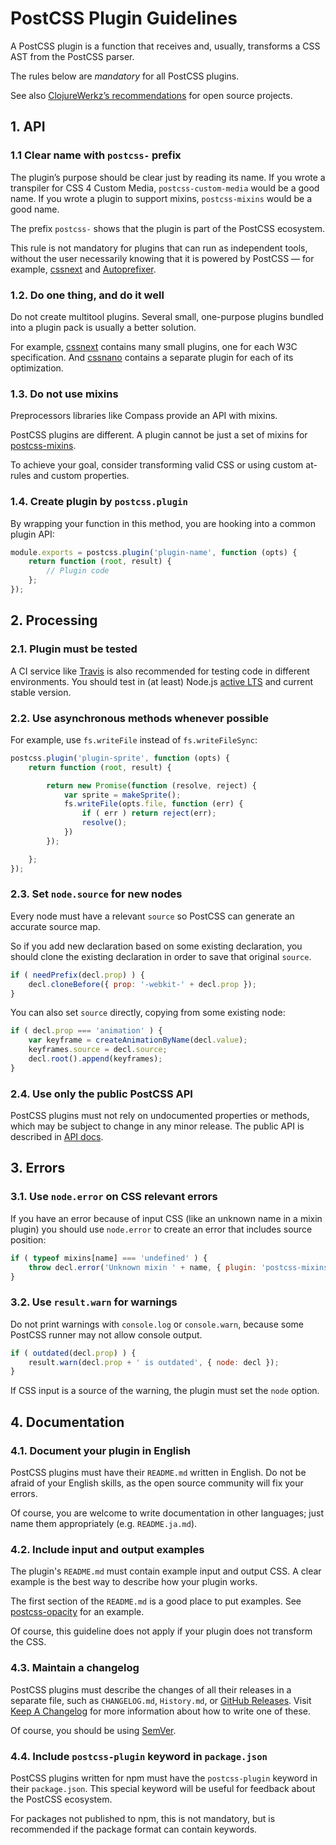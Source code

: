 # PostCSS Plugin Guidelines

A PostCSS plugin is a function that receives and, usually,
transforms a CSS AST from the PostCSS parser.

The rules below are *mandatory* for all PostCSS plugins.

See also [ClojureWerkz’s recommendations] for open source projects.

[ClojureWerkz’s recommendations]:  http://blog.clojurewerkz.org/blog/2013/04/20/how-to-make-your-open-source-project-really-awesome/

## 1. API

### 1.1 Clear name with `postcss-` prefix

The plugin’s purpose should be clear just by reading its name.
If you wrote a transpiler for CSS 4 Custom Media, `postcss-custom-media`
would be a good name. If you wrote a plugin to support mixins,
`postcss-mixins` would be a good name.

The prefix `postcss-` shows that the plugin is part of the PostCSS ecosystem.

This rule is not mandatory for plugins that can run as independent tools,
without the user necessarily knowing that it is powered by
PostCSS — for example, [cssnext] and [Autoprefixer].

[Autoprefixer]: https://github.com/postcss/autoprefixer
[cssnext]:      http://cssnext.io/

### 1.2. Do one thing, and do it well

Do not create multitool plugins. Several small, one-purpose plugins bundled into
a plugin pack is usually a better solution.

For example, [cssnext] contains many small plugins,
one for each W3C specification. And [cssnano] contains a separate plugin
for each of its optimization.

[cssnext]: http://cssnext.io/
[cssnano]: https://github.com/***REMOVED***-eb/cssnano

### 1.3. Do not use mixins

Preprocessors libraries like Compass provide an API with mixins.

PostCSS plugins are different.
A plugin cannot be just a set of mixins for [postcss-mixins].

To achieve your goal, consider transforming valid CSS
or using custom at-rules and custom properties.

[postcss-mixins]: https://github.com/postcss/postcss-mixins

### 1.4. Create plugin by `postcss.plugin`

By wrapping your function in this method,
you are hooking into a common plugin API:

```js
module.exports = postcss.plugin('plugin-name', function (opts) {
    return function (root, result) {
        // Plugin code
    };
});
```

## 2. Processing

### 2.1. Plugin must be tested

A CI service like [Travis] is also recommended for testing code in
different environments. You should test in (at least) Node.js [active LTS](https://github.com/nodejs/LTS) and current stable version.

[Travis]: https://travis-ci.org/

### 2.2. Use asynchronous methods whenever possible

For example, use `fs.writeFile` instead of `fs.writeFileSync`:

```js
postcss.plugin('plugin-sprite', function (opts) {
    return function (root, result) {

        return new Promise(function (resolve, reject) {
            var sprite = makeSprite();
            fs.writeFile(opts.file, function (err) {
                if ( err ) return reject(err);
                resolve();
            })
        });

    };
});
```

### 2.3. Set `node.source` for new nodes

Every node must have a relevant `source` so PostCSS can generate
an accurate source map.

So if you add new declaration based on some existing declaration, you should
clone the existing declaration in order to save that original `source`.

```js
if ( needPrefix(decl.prop) ) {
    decl.cloneBefore({ prop: '-webkit-' + decl.prop });
}
```

You can also set `source` directly, copying from some existing node:

```js
if ( decl.prop === 'animation' ) {
    var keyframe = createAnimationByName(decl.value);
    keyframes.source = decl.source;
    decl.root().append(keyframes);
}
```

### 2.4. Use only the public PostCSS API

PostCSS plugins must not rely on undocumented properties or methods,
which may be subject to change in any minor release. The public API
is described in [API docs].

[API docs]: http://api.postcss.org/

## 3. Errors

### 3.1. Use `node.error` on CSS relevant errors

If you have an error because of input CSS (like an unknown name
in a mixin plugin) you should use `node.error` to create an error
that includes source position:

```js
if ( typeof mixins[name] === 'undefined' ) {
    throw decl.error('Unknown mixin ' + name, { plugin: 'postcss-mixins' });
}
```

### 3.2. Use `result.warn` for warnings

Do not print warnings with `console.log` or `console.warn`,
because some PostCSS runner may not allow console output.

```js
if ( outdated(decl.prop) ) {
    result.warn(decl.prop + ' is outdated', { node: decl });
}
```

If CSS input is a source of the warning, the plugin must set the `node` option.

## 4. Documentation

### 4.1. Document your plugin in English

PostCSS plugins must have their `README.md` written in English. Do not be afraid
of your English skills, as the open source community will fix your errors.

Of course, you are welcome to write documentation in other languages;
just name them appropriately (e.g. `README.ja.md`).

### 4.2. Include input and output examples

The plugin's `README.md` must contain example input and output CSS.
A clear example is the best way to describe how your plugin works.

The first section of the `README.md` is a good place to put examples.
See [postcss-opacity](https://github.com/iamvdo/postcss-opacity) for an example.

Of course, this guideline does not apply if your plugin does not
transform the CSS.

### 4.3. Maintain a changelog

PostCSS plugins must describe the changes of all their releases
in a separate file, such as `CHANGELOG.md`, `History.md`, or [GitHub Releases].
Visit [Keep A Changelog] for more information about how to write one of these.

Of course, you should be using [SemVer].

[Keep A Changelog]: http://keepachangelog.com/
[GitHub Releases]:  https://help.github.com/articles/creating-releases/
[SemVer]:           http://semver.org/

### 4.4. Include `postcss-plugin` keyword in `package.json`

PostCSS plugins written for npm must have the `postcss-plugin` keyword
in their `package.json`. This special keyword will be useful for feedback about
the PostCSS ecosystem.

For packages not published to npm, this is not mandatory, but is recommended
if the package format can contain keywords.
